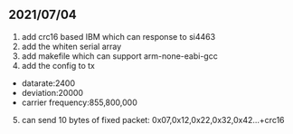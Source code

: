 ## 2021/07/04
1. add crc16 based IBM which can response to si4463
2. add the whiten serial array
3. add makefile which can support arm-none-eabi-gcc
4. add the config to tx
* datarate:2400
* deviation:20000
* carrier frequency:855,800,000
5. can send 10 bytes of fixed packet: 0x07,0x12,0x22,0x32,0x42...+crc16


